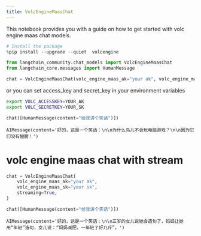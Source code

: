 ```yaml
---
title: VolcEngineMaasChat
---
```


This notebook provides you with a guide on how to get started with volc engine maas chat models.


```python
# Install the package
%pip install --upgrade --quiet  volcengine
```


```python
from langchain_community.chat_models import VolcEngineMaasChat
from langchain_core.messages import HumanMessage
```


```python
chat = VolcEngineMaasChat(volc_engine_maas_ak="your ak", volc_engine_maas_sk="your sk")
```

or you can set access_key and secret_key in your environment variables
```bash
export VOLC_ACCESSKEY=YOUR_AK
export VOLC_SECRETKEY=YOUR_SK
```


```python
chat([HumanMessage(content="给我讲个笑话")])
```



```output
AIMessage(content='好的，这是一个笑话：\n\n为什么鸟儿不会玩电脑游戏？\n\n因为它们没有翅膀！')
```


# volc engine maas chat with stream


```python
chat = VolcEngineMaasChat(
    volc_engine_maas_ak="your ak",
    volc_engine_maas_sk="your sk",
    streaming=True,
)
```


```python
chat([HumanMessage(content="给我讲个笑话")])
```



```output
AIMessage(content='好的，这是一个笑话：\n\n三岁的女儿说她会造句了，妈妈让她用“年轻”造句，女儿说：“妈妈减肥，一年轻了好几斤”。')
```
